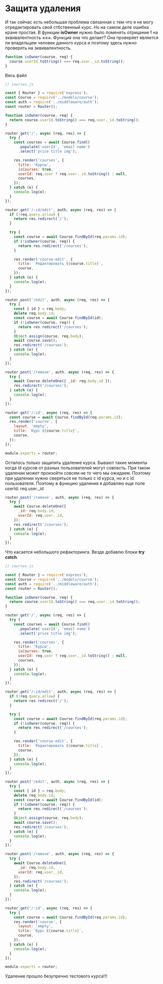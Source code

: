 # Защита удаления

И так сейчас есть небольшая проблема связанная с тем что я не могу отредактировать свой стбственный курс. Но на самом деле ошибка кране простая. В функции **isOwner** нужно было поменять отрицание **!** на эквивалентность **===**. Функция она что делает? Она проверяет является ли владельцем человек данного курса и поэтому здесь нужно проверять на эквивалентность.

```js
function isOwner(course, req) {
  course.userId.toString() === req.user._id.toString();
}
```

Весь файл

```js
// courses.js

const { Router } = require('express');
const Course = require('../models/course');
const auth = require('../middleware/auth');
const router = Router();

function isOwner(course, req) {
  return course.userId.toString() === req.user._id.toString();
}

router.get('/', async (req, res) => {
  try {
    const courses = await Course.find()
      .populate('userId', 'email name')
      .select('price title img');

    res.render('courses', {
      title: 'Курсы',
      isCourses: true,
      userId: req.user ? req.user._id.toString() : null,
      courses,
    });
  } catch (e) {
    console.log(e);
  }
});

router.get('/:id/edit', auth, async (req, res) => {
  if (!req.query.allow) {
    return res.redirect('/');
  }

  try {
    const course = await Course.findById(req.params.id);
    if (!isOwner(course, req)) {
      return res.redirect('/courses');
    }

    res.render('course-edit', {
      title: `Редактировать ${course.title}`,
      course,
    });
  } catch (e) {
    console.log(e);
  }
});

router.post('/edit', auth, async (req, res) => {
  try {
    const { id } = req.body;
    delete req.body.id;
    const course = await Course.findById(id);
    if (!isOwner(course, req)) {
      return res.redirect('/courses');
    }
    Object.assign(course, req.body);
    await course.save();
    res.redirect('/courses');
  } catch (e) {
    console.log(e);
  }
});

router.post('/remove', auth, async (req, res) => {
  try {
    await Course.deleteOne({ _id: req.body.id });
    res.redirect('/courses');
  } catch (e) {
    console.log(e);
  }
});

router.get('/:id', async (req, res) => {
  const course = await Course.findById(req.params.id);
  res.render('course', {
    layout: 'empty',
    title: `Курс ${course.title}`,
    course,
  });
});

module.exports = router;
```

Осталось только защитить удаление курса. Бывают такие моменты когда id курсов от разных пользователей могут совпасть. При таком удалении может произойти совсем не то чего мы ожидаем. Поэтому при удалении нужно сверяться не только с id курса, но и с id пользователя.
Поэтому в функцию удаления я добавляю еще поле userId: req.user.\_id

```js
router.post('/remove', auth, async (req, res) => {
  try {
    await Course.deleteOne({
      _id: req.body.id,
      userId: req.user._id,
    });
    res.redirect('/courses');
  } catch (e) {
    console.log(e);
  }
});
```

Что касается небольшого рефакторинга. Везде добавлю блоки **try catch**.

```js
// courses.js

const { Router } = require('express');
const Course = require('../models/course');
const auth = require('../middleware/auth');
const router = Router();

function isOwner(course, req) {
  return course.userId.toString() === req.user._id.toString();
}

router.get('/', async (req, res) => {
  try {
    const courses = await Course.find()
      .populate('userId', 'email name')
      .select('price title img');

    res.render('courses', {
      title: 'Курсы',
      isCourses: true,
      userId: req.user ? req.user._id.toString() : null,
      courses,
    });
  } catch (e) {
    console.log(e);
  }
});

router.get('/:id/edit', auth, async (req, res) => {
  if (!req.query.allow) {
    return res.redirect('/');
  }

  try {
    const course = await Course.findById(req.params.id);
    if (!isOwner(course, req)) {
      return res.redirect('/courses');
    }

    res.render('course-edit', {
      title: `Редактировать ${course.title}`,
      course,
    });
  } catch (e) {
    console.log(e);
  }
});

router.post('/edit', auth, async (req, res) => {
  try {
    const { id } = req.body;
    delete req.body.id;
    const course = await Course.findById(id);
    if (!isOwner(course, req)) {
      return res.redirect('/courses');
    }
    Object.assign(course, req.body);
    await course.save();
    res.redirect('/courses');
  } catch (e) {
    console.log(e);
  }
});

router.post('/remove', auth, async (req, res) => {
  try {
    await Course.deleteOne({
      _id: req.body.id,
      userId: req.user._id,
    });
    res.redirect('/courses');
  } catch (e) {
    console.log(e);
  }
});

router.get('/:id', async (req, res) => {
  try {
    const course = await Course.findById(req.params.id);
    res.render('course', {
      layout: 'empty',
      title: `Курс ${course.title}`,
      course,
    });
  } catch (e) {
    console.log(e);
  }
});

module.exports = router;
```

Удаление прошло безупречно тестового курса!!!

